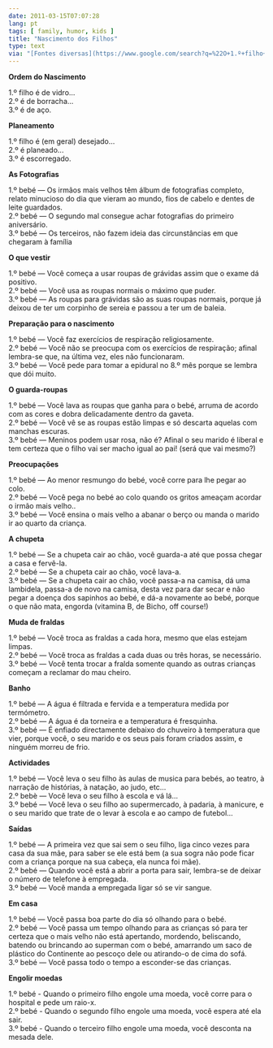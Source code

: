 ```yaml
---
date: 2011-03-15T07:07:28
lang: pt
tags: [ family, humor, kids ]
title: "Nascimento dos Filhos"
type: text
via: "[Fontes diversas](https://www.google.com/search?q=%22O+1.º+filho+é+de+vidro+O+2.º+é+de+borracha+O+3.º+é+de+aço%22)"
---
```


**Ordem do Nascimento**

1.º filho é de vidro...\
2.º é de borracha...\
3.º é de aço.

**Planeamento**

1.º filho é (em geral) desejado...\
2.º é planeado...\
3.º é escorregado.

**As Fotografias**

1.º bebé — Os irmãos mais velhos têm álbum de fotografias completo, relato minucioso do dia que vieram ao mundo, fios de cabelo e dentes de leite guardados.\
2.º bebé — O segundo mal consegue achar fotografias do primeiro aniversário.\
3.º bebé — Os terceiros, não fazem ideia das circunstâncias em que chegaram à família

**O que vestir**

1.º bebé — Você começa a usar roupas de grávidas assim que o exame dá positivo.\
2.º bebé — Você usa as roupas normais o máximo que puder.\
3.º bebé — As roupas para grávidas são as suas roupas normais, porque já deixou de ter um corpinho de sereia e passou a ter um de baleia.

**Preparação para o nascimento**

1.º bebé — Você faz exercícios de respiração religiosamente.\
2.º bebé — Você não se preocupa com os exercícios de respiração; afinal lembra-se que, na última vez, eles não funcionaram.\
3.º bebé — Você pede para tomar a epidural no 8.º mês porque se lembra que dói muito.

**O guarda-roupas**

1.º bebé — Você lava as roupas que ganha para o bebé, arruma de acordo com as cores e dobra delicadamente dentro da gaveta.\
2.º bebé — Você vê se as roupas estão limpas e só descarta aquelas com manchas escuras.\
3.º bebé — Meninos podem usar rosa, não é? Afinal o seu marido é liberal e tem certeza que o filho vai ser macho igual ao pai! (será que vai mesmo?)

**Preocupações**

1.º bebé — Ao menor resmungo do bebé, você corre para lhe pegar ao colo.\
2.º bebé — Você pega no bebé ao colo quando os gritos ameaçam acordar o irmão mais velho..\
3.º bebé — Você ensina o mais velho a abanar o berço ou manda o marido ir ao quarto da criança.

**A chupeta**

1.º bebé — Se a chupeta cair ao chão, você guarda-a até que possa chegar a casa e fervê-la.\
2.º bebé — Se a chupeta cair ao chão, você lava-a.\
3.º bebé — Se a chupeta cair ao chão, você passa-a na camisa, dá uma lambidela, passa-a de novo na camisa, desta vez para dar secar e não pegar a doença dos sapinhos ao bebé, e dá-a novamente ao bebé, porque o que não mata, engorda (vitamina B, de Bicho, off course!)

**Muda de fraldas**

1.º bebé — Você troca as fraldas a cada hora, mesmo que elas estejam limpas.\
2.º bebé — Você troca as fraldas a cada duas ou três horas, se necessário.\
3.º bebé — Você tenta trocar a fralda somente quando as outras crianças começam a reclamar do mau cheiro.

**Banho**

1.º bebé — A água é filtrada e fervida e a temperatura medida por termómetro.\
2.º bebé — A água é da torneira e a temperatura é fresquinha.\
3.º bebé — É enfiado directamente debaixo do chuveiro à temperatura que vier, porque você, o seu marido e os seus pais foram criados assim, e ninguém morreu de frio.

**Actividades**

1.º bebé — Você leva o seu filho às aulas de musica para bebés, ao teatro, à narração de histórias, à natação, ao judo, etc...\
2.º bebè — Você leva o seu filho à escola e vá lá...\
3.º bebé — Você leva o seu filho ao supermercado, à padaria, à manicure, e o seu marido que trate de o levar à escola e ao campo de futebol...

**Saídas**

1.º bebé — A primeira vez que sai sem o seu filho, liga cinco vezes para casa da sua mãe, para saber se ele está bem (a sua sogra não pode ficar com a criança porque na sua cabeça, ela nunca foi mãe).\
2.º bebé — Quando você está a abrir a porta para sair, lembra-se de deixar o número de telefone à empregada.\
3.º bebé — Você manda a empregada ligar só se vir sangue.

**Em casa**

1.º bebé — Você passa boa parte do dia só olhando para o bebé.\
2.º bebé — Você passa um tempo olhando para as crianças só para ter certeza que o mais velho não está apertando, mordendo, beliscando, batendo ou brincando ao superman com o bebé, amarrando um saco de plástico do Continente ao  pescoço dele ou atirando-o de cima do sofá.\
3.º bebé — Você passa todo o tempo a esconder-se das crianças.

**Engolir moedas**

1.º bebé - Quando o primeiro filho engole uma moeda, você corre para o hospital e pede um raio-x.\
2.º bebé - Quando o segundo filho engole uma moeda, você espera até ela sair.\
3.º bebé - Quando o terceiro filho engole uma moeda, você desconta na mesada dele.

